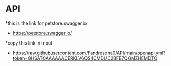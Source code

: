 # API
*this is the link for petstore.swagger.io

- https://petstore.swagger.io/

*copy this link in input 

- https://raw.githubusercontent.com/Fandresena0/API/main/openapi.yml?token=GHSAT0AAAAAACERKLV6QS4CMDUC2BFB7QGMZHEMDTQ

